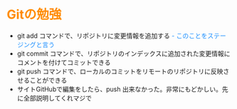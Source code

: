# <font color="DarkOrange">Gitの勉強</font>
- git add コマンドで、リポジトリに変更情報を追加する
   <font color="DodgerBlue"> - このことをステージングと言う</font>
- git commit コマンドで、リポジトリのインデックスに追加された変更情報にコメントを付けてコミットできる
- git push コマンドで、ローカルのコミットをリモートのリポジトリに反映させることができる
- サイトGitHubで編集をしたら、push 出来なかった。非常にもどかしい。先に全部説明してくれマジで
